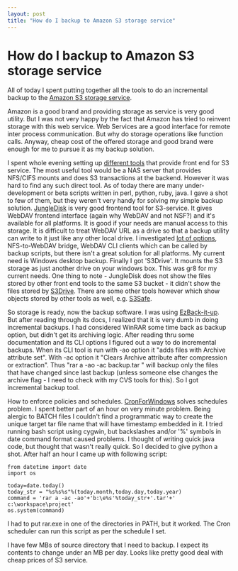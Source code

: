 ```yaml
---
layout: post
title: "How do I backup to Amazon S3 storage service"
---
```

How do I backup to Amazon S3 storage service
===
All of today I spent putting together all the tools to do an incremental backup to the [Amazon S3 storage service][0].  
  
Amazon is a good brand and providing storage as service is very good utility. But I was not very happy by the fact that Amazon has tried to reinvent storage with this web service. Web Services are a good interface for remote inter process communication. But why do storage operations like function calls. Anyway, cheap cost of the offered storage and good brand were enough for me to pursue it as my backup solution.  
  
I spent whole evening setting up [different tools][1] that provide front end for S3 service. The most useful tool would be a NAS server that provides NFS/CIFS mounts and does S3 transactions at the backend. However it was hard to find any such direct tool. As of today there are many under-development or beta scripts written in perl, python, ruby, java. I gave a shot to few of them, but they weren't very handy for solving my simple backup solution. [JungleDisk][2] is very good frontend tool for S3-service. It gives WebDAV frontend interface (again why WebDAV and not NSF?) and it's available for all platforms. It is good if your needs are manual access to this storage. It is difficult to treat WebDAV URL as a drive so that a backup utility can write to it just like any other local drive. I investigated [lot of options][3], NFS-to-WebDAV bridge, WebDAV CLI clients which can be called by backup scripts, but there isn't a great solution for all platforms. My current need is Windows desktop backup. Finally I got 'S3Drive'. It mounts the S3 storage as just another drive on your windows box. This was gr8 for my current needs. One thing to note - JungleDisk does not show the files stored by other front end tools to the same S3 bucket - it didn't show the files stored by [S3Drive][4]. There are some other tools however which show objects stored by other tools as well, e.g. [S3Safe][5].  
  
So storage is ready, now the backup software. I was using [EzBack-it-up][6]. But after reading through its docs, I realized that it is very dumb in doing incremental backups. I had considered WinRAR some time back as backup option, but didn't get its archiving logic. After reading thru some documentation and its CLI options I figured out a way to do incremental backups. When its CLI tool is run with -ao option it "adds files with Archive attribute set". With -ac option it "Clears Archive attribute after compression or extraction". Thus "rar a -ao -ac backup.tar " will backup only the files that have changed since last backup (unless someone else changes the archive flag - I need to check with my CVS tools for this). So I got incremental backup tool.  
  
How to enforce policies and schedules. [CronForWindows][7] solves schedules problem. I spent better part of an hour on very minute problem. Being alergic to BATCH files I couldn't find a programmatic way to create the unique target tar file name that will have timestamp embedded in it. I tried running bash script using cygwin, but backslashes and/or '%' symbols in date command format caused problems. I thought of writing quick java code, but thought that wasn't really quick. So I decided to give python a shot. After half an hour I came up with following script:  

      
    from datetime import date  
    import os  
      
    today=date.today()  
    today_str = "%s%s%s"%(today.month,today.day,today.year)  
    command = 'rar a -ac -ao'+'b:\e%s'%today_str+'.tar'+' c:\workspace\project'  
    os.system(command)  
    

  
I had to put rar.exe in one of the directories in PATH, but it worked. The Cron scheduler can run this script as per the schedule I set.  
  
I have few MBs of source directory that I need to backup. I expect its contents to change under an MB per day. Looks like pretty good deal with cheap prices of S3 service.

[0]: http://www.amazon.com/S3-AWS-home-page-Money/b/ref=sc_fe_l_2/002-9228059-8329637?ie=UTF8&node=16427261&amp;no=3435361&me=A36L942TSJ2AJA
[1]: http://jeremy.zawodny.com/blog/archives/007641.html?
[2]: http://www.jungledisk.com/
[3]: http://www.webdav.org/projects/
[4]: http://www.suchwerk.net/sodcms_S3Drive_at_work.htm
[5]: http://www.lumensystems.com/s3safe.aspx
[6]: http://www.rdcomp.net/ezbackitup/
[7]: http://www.cronforwindows.com/
